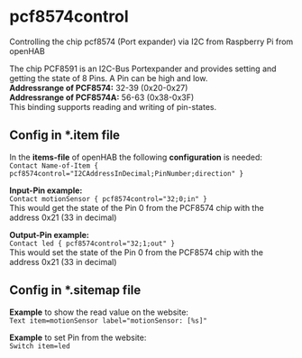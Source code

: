 # pcf8574control
Controlling the chip pcf8574 (Port expander) via I2C from Raspberry Pi from openHAB

The chip PCF8591 is an I2C-Bus Portexpander and provides setting and getting the state of 8 Pins. A Pin can be high and low.<br>
**Addressrange of PCF8574:** 32-39 (0x20-0x27)<br>
**Addressrange of PCF8574A:** 56-63 (0x38-0x3F)<br>
This binding supports reading and writing of pin-states.

## Config in *.item file
In the **items-file** of openHAB the following <b>configuration</b> is needed:<br>
`Contact Name-of-Item { pcf8574control="I2CAddressInDecimal;PinNumber;direction" }`<br>

**Input-Pin example:**<br>
`Contact motionSensor { pcf8574control="32;0;in" }` <br>
This would get the state of the Pin 0 from the PCF8574 chip with the address 0x21 (33 in decimal)

**Output-Pin example:**<br>
`Contact led { pcf8574control="32;1;out" }`<br>
This would set the state of the Pin 0 from the PCF8574 chip with the address 0x21 (33 in decimal)

## Config in *.sitemap file
**Example** to show the read value on the website:<br>
`Text item=motionSensor label="motionSensor: [%s]"`<br>

**Example** to set Pin from the website:<br>
`Switch item=led`
